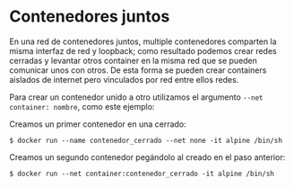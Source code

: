 # Contenedores juntos
 
En una red de contenedores juntos, multiple contenedores comparten la misma interfaz de red y loopback; como resultado podemos crear redes cerradas y levantar otros container en la misma red que se pueden comunicar unos con otros. De esta forma se pueden crear containers aislados de internet pero vinculados por red entre ellos redes.

Para crear un contenedor unido a otro utilizamos el argumento `--net container: nombre`, como este ejemplo:

Creamos un primer contenedor en una cerrado:

```
$ docker run --name contenedor_cerrado --net none -it alpine /bin/sh
```

Creamos un segundo contenedor pegándolo al creado en el paso anterior:

```
$ docker run --net container:contenedor_cerrado -it alpine /bin/sh
```

